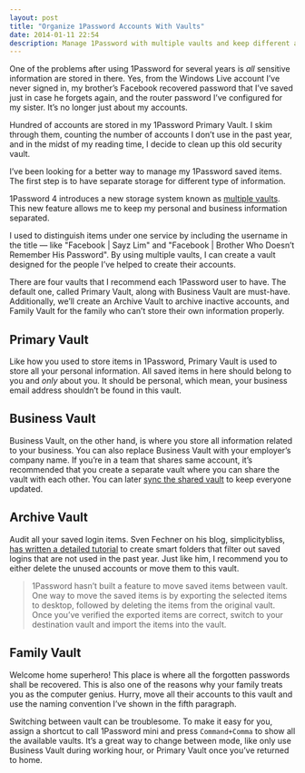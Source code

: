 ```yaml
---
layout: post
title: "Organize 1Password Accounts With Vaults"
date: 2014-01-11 22:54
description: Manage 1Password with multiple vaults and keep different accounts and passwords in separate location.
---
```


One of the problems after using 1Password for several years is _all_ sensitive information are stored in there. Yes, from the Windows Live account I’ve never signed in, my brother’s Facebook recovered password that I’ve saved just in case he forgets again, and the router password I’ve configured for my sister. It’s no longer just about my accounts.

Hundred of accounts are stored in my 1Password  Primary Vault. I skim through them,  counting the number of accounts I don’t use in the past year, and in the midst of my reading time, I decide to clean up this old security vault.

I’ve been looking for a better way to manage my 1Password saved items. The first step is to have separate storage for different type of information.

1Password 4 introduces a new storage system known as [multiple vaults][1811-001]. This new feature allows me to keep my personal and business information separated.

I used to distinguish items under one service by including the username in the  title — like  "Facebook | Sayz Lim" and "Facebook | Brother Who Doesn’t Remember His Password".  By using  multiple vaults, I can create a vault designed for the people I’ve helped to create their accounts.

There are four vaults that I recommend each 1Password user to have. The default one,  called Primary Vault, along with Business Vault are must-have.  Additionally, we’ll create an Archive Vault to archive inactive accounts, and Family Vault for the family who can’t store their own information properly.

## Primary Vault
Like how you used to store items in 1Password, Primary Vault is used to store all your personal information. All saved items in here should belong  to you and *only* about you. It should be personal, which mean, your business email address shouldn’t be found in this vault.

## Business Vault
Business Vault, on the other hand, is where you store all information related to your business. You can also replace Business Vault with your employer’s company name.  If you’re in a team that shares same account, it’s recommended that you create a separate vault where you can share the vault with each other. You can later [sync the shared vault][1811-002] to keep everyone updated.

## Archive Vault
Audit all your saved login items. Sven Fechner on his blog, simplicitybliss, [has written a detailed tutorial][1811-003] to create smart folders that filter out saved logins that are not used in the past year. Just like him, I recommend you to either delete the unused accounts or move them to this vault.

> 1Password hasn’t built a feature to move saved items between vault. One way to move the saved items is by exporting the selected items to desktop, followed by deleting the items from the original vault. Once you’ve verified the exported items are correct, switch to your destination vault and import the items into the vault.

## Family Vault
Welcome home superhero! This place is where all the forgotten passwords shall be recovered. This is also one of the reasons why your family treats you as the computer genius. Hurry, move all their accounts to this vault and use the naming convention I’ve shown in the fifth paragraph.

Switching between vault can be troublesome. To make it easy for you, assign a shortcut to call 1Password mini and press `Command+Comma` to show all the available vaults. It’s a great way to change between mode, like only use Business Vault during working hour, or Primary Vault once you’ve returned to home.

[1811-001]: http://learn.agilebits.com/1Password4/Mac/en/Features/multiple-vaults.html "Multiple Vaults - AgileBits"
[1811-002]: http://blog.agilebits.com/2013/11/13/1password-tip-how-to-create-share-a-vault-with-family-or-coworkers-mac/ "1Password tip: How to create, share a vault with family or coworkers ..."
[1811-003]: http://simplicitybliss.com/blog/your-annual-1password-clean-up "Your Annual 1Password Clean-Up – SimplicityBliss"